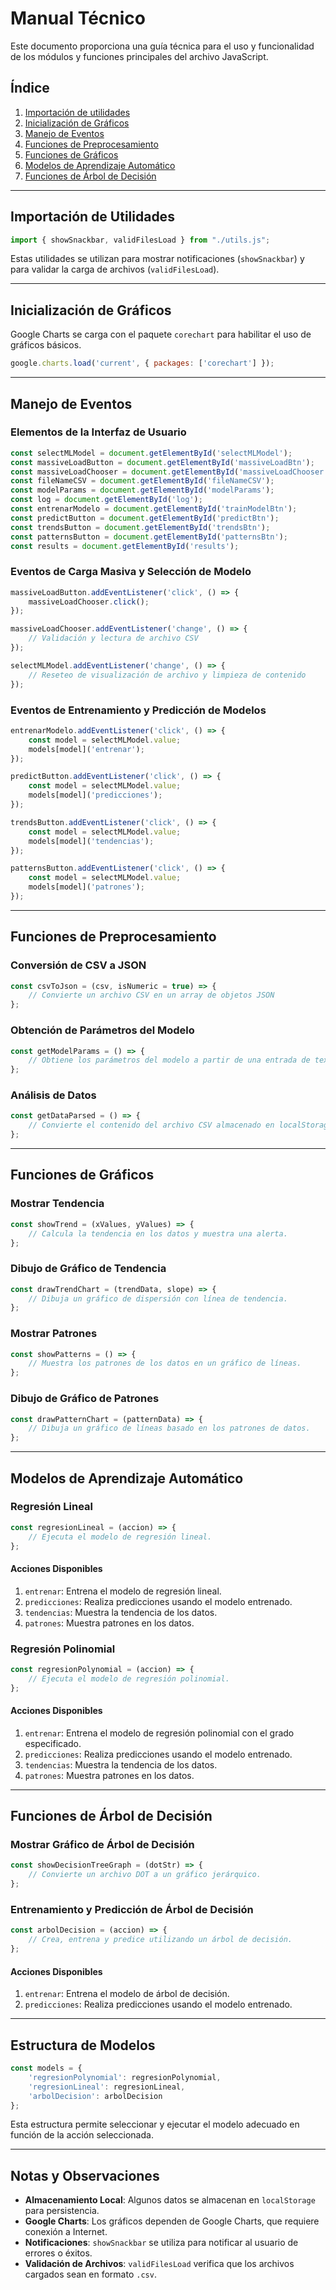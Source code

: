 # Manual Técnico

Este documento proporciona una guía técnica para el uso y funcionalidad de los módulos y funciones principales del archivo JavaScript.

## Índice

1. [Importación de utilidades](#importación-de-utilidades)
2. [Inicialización de Gráficos](#inicialización-de-gráficos)
3. [Manejo de Eventos](#manejo-de-eventos)
4. [Funciones de Preprocesamiento](#funciones-de-preprocesamiento)
5. [Funciones de Gráficos](#funciones-de-gráficos)
6. [Modelos de Aprendizaje Automático](#modelos-de-aprendizaje-automático)
7. [Funciones de Árbol de Decisión](#funciones-de-árbol-de-decisión)

---

## Importación de Utilidades

```javascript
import { showSnackbar, validFilesLoad } from "./utils.js";
```

Estas utilidades se utilizan para mostrar notificaciones (`showSnackbar`) y para validar la carga de archivos (`validFilesLoad`).

---

## Inicialización de Gráficos

Google Charts se carga con el paquete `corechart` para habilitar el uso de gráficos básicos.

```javascript
google.charts.load('current', { packages: ['corechart'] });
```

---

## Manejo de Eventos

### Elementos de la Interfaz de Usuario

```javascript
const selectMLModel = document.getElementById('selectMLModel');
const massiveLoadButton = document.getElementById('massiveLoadBtn');
const massiveLoadChooser = document.getElementById('massiveLoadChooser');
const fileNameCSV = document.getElementById('fileNameCSV');
const modelParams = document.getElementById('modelParams');
const log = document.getElementById('log');
const entrenarModelo = document.getElementById('trainModelBtn');
const predictButton = document.getElementById('predictBtn');
const trendsButton = document.getElementById('trendsBtn');
const patternsButton = document.getElementById('patternsBtn');
const results = document.getElementById('results');
```

### Eventos de Carga Masiva y Selección de Modelo

```javascript
massiveLoadButton.addEventListener('click', () => {
    massiveLoadChooser.click();
});

massiveLoadChooser.addEventListener('change', () => {
    // Validación y lectura de archivo CSV
});

selectMLModel.addEventListener('change', () => {
    // Reseteo de visualización de archivo y limpieza de contenido
});
```

### Eventos de Entrenamiento y Predicción de Modelos

```javascript
entrenarModelo.addEventListener('click', () => {
    const model = selectMLModel.value;
    models[model]('entrenar');
});

predictButton.addEventListener('click', () => {
    const model = selectMLModel.value;
    models[model]('predicciones');
});

trendsButton.addEventListener('click', () => {
    const model = selectMLModel.value;
    models[model]('tendencias');
});

patternsButton.addEventListener('click', () => {
    const model = selectMLModel.value;
    models[model]('patrones');
});
```

---

## Funciones de Preprocesamiento

### Conversión de CSV a JSON

```javascript
const csvToJson = (csv, isNumeric = true) => {
    // Convierte un archivo CSV en un array de objetos JSON
};
```

### Obtención de Parámetros del Modelo

```javascript
const getModelParams = () => {
    // Obtiene los parámetros del modelo a partir de una entrada de texto
};
```

### Análisis de Datos

```javascript
const getDataParsed = () => {
    // Convierte el contenido del archivo CSV almacenado en localStorage a un formato JSON.
};
```

---

## Funciones de Gráficos

### Mostrar Tendencia

```javascript
const showTrend = (xValues, yValues) => {
    // Calcula la tendencia en los datos y muestra una alerta.
};
```

### Dibujo de Gráfico de Tendencia

```javascript
const drawTrendChart = (trendData, slope) => {
    // Dibuja un gráfico de dispersión con línea de tendencia.
};
```

### Mostrar Patrones

```javascript
const showPatterns = () => {
    // Muestra los patrones de los datos en un gráfico de líneas.
};
```

### Dibujo de Gráfico de Patrones

```javascript
const drawPatternChart = (patternData) => {
    // Dibuja un gráfico de líneas basado en los patrones de datos.
};
```

---

## Modelos de Aprendizaje Automático

### Regresión Lineal

```javascript
const regresionLineal = (accion) => {
    // Ejecuta el modelo de regresión lineal.
};
```

#### Acciones Disponibles

1. `entrenar`: Entrena el modelo de regresión lineal.
2. `predicciones`: Realiza predicciones usando el modelo entrenado.
3. `tendencias`: Muestra la tendencia de los datos.
4. `patrones`: Muestra patrones en los datos.

### Regresión Polinomial

```javascript
const regresionPolynomial = (accion) => {
    // Ejecuta el modelo de regresión polinomial.
};
```

#### Acciones Disponibles

1. `entrenar`: Entrena el modelo de regresión polinomial con el grado especificado.
2. `predicciones`: Realiza predicciones usando el modelo entrenado.
3. `tendencias`: Muestra la tendencia de los datos.
4. `patrones`: Muestra patrones en los datos.

---

## Funciones de Árbol de Decisión

### Mostrar Gráfico de Árbol de Decisión

```javascript
const showDecisionTreeGraph = (dotStr) => {
    // Convierte un archivo DOT a un gráfico jerárquico.
};
```

### Entrenamiento y Predicción de Árbol de Decisión

```javascript
const arbolDecision = (accion) => {
    // Crea, entrena y predice utilizando un árbol de decisión.
};
```

#### Acciones Disponibles

1. `entrenar`: Entrena el modelo de árbol de decisión.
2. `predicciones`: Realiza predicciones usando el modelo entrenado.

---

## Estructura de Modelos

```javascript
const models = {
    'regresionPolynomial': regresionPolynomial,
    'regresionLineal': regresionLineal,
    'arbolDecision': arbolDecision
};
```

Esta estructura permite seleccionar y ejecutar el modelo adecuado en función de la acción seleccionada.

---

## Notas y Observaciones

- **Almacenamiento Local**: Algunos datos se almacenan en `localStorage` para persistencia.
- **Google Charts**: Los gráficos dependen de Google Charts, que requiere conexión a Internet.
- **Notificaciones**: `showSnackbar` se utiliza para notificar al usuario de errores o éxitos.
- **Validación de Archivos**: `validFilesLoad` verifica que los archivos cargados sean en formato `.csv`.
